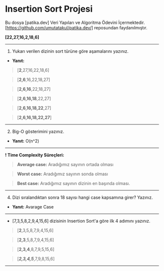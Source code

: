 # Insertion Sort Projesi

Bu dosya [patika.dev] Veri Yapıları ve Algoritma Ödevini İçermektedir.[https://github.com/umutatakul/patika.dev/] reposundan faydanılmıştır.

**[22,27,16,2,18,6]**

***
1. Yukarı verilen dizinin sort türüne göre aşamalarını yazınız.

- **Yanıt:** 
>[**2**,27,16,22,18,6]

>[**2,6**,16,22,18,27]

>[**2,6,16**,22,18,27]

>[**2,6,16,18**,22,27]

>[**2,6,16,18,22**,27]

>[**2,6,16,18,22,27**]



***
2. Big-O gösterimini yazınız.

- **Yanıt:** 
O(n^2)
***

**! Time Complexity Süreçleri:**  

>**Average case:**  Aradığımız sayının ortada olması 

>**Worst case:**  Aradığımız sayının sonda olması

>**Best case:**  Aradığımız sayının dizinin en başında olması.

***
4. Dizi sıralandıktan sonra 18 sayısı hangi case kapsamına girer? Yazınız.

- **Yanıt:**
Avarage Case

***


- [7,3,5,8,2,9,4,15,6] dizisinin Insertion Sort'a göre ilk 4 adımını yazınız.

>[**2**,3,5,8,7,9,4,15,6]

>[**2,3**,5,8,7,9,4,15,6]

>[**2,3,4**,8,7,9,5,15,6]

>[***2,3,4,5***,7,9,8,15,6]


---